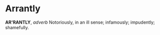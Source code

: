 # Arrantly

**AR'RANTLY**, _adverb_ Notoriously, in an ill sense; infamously; impudently; shamefully.